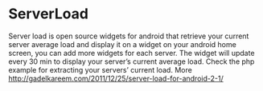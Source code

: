 # ServerLoad
Server load is open source widgets for android that retrieve your current server average load and display it on a widget on your android home screen, you can add more widgets for each server. The widget will update every 30 min to display your server’s current average load. Check the php example for extracting your servers’ current load.
More http://gadelkareem.com/2011/12/25/server-load-for-android-2-1/
